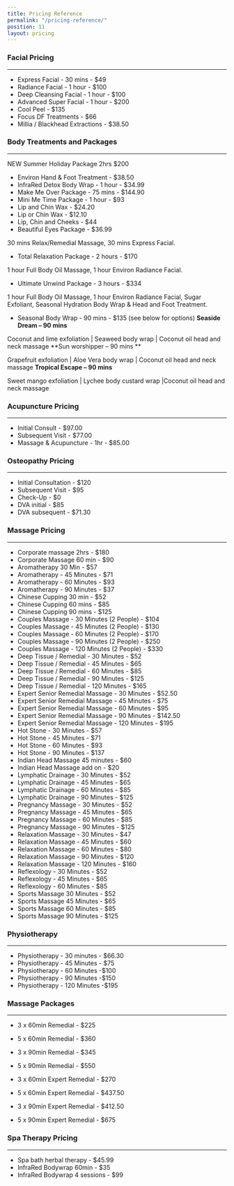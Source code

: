 ```yaml
---
title: Pricing Reference
permalink: "/pricing-reference/"
position: 11
layout: pricing
---
```


### Facial Pricing

---

- Express Facial - 30 mins - $49
- Radiance Facial - 1 hour - $100
- Deep Cleansing Facial - 1 hour - $100
- Advanced Super Facial - 1 hour - $200
- Cool Peel - $135
- Focus DF Treatments - $66
- Millia / Blackhead Extractions - $38.50


### Body Treatments and Packages

---
NEW Summer Holiday Package 2hrs $200

- Environ Hand & Foot Treatment - \$38.50
- InfraRed Detox Body Wrap - 1 hour - \$34.99
- Make Me Over Package - 75 mins - \$144.90
- Mini Me Time Package - 1 hour - \$93
- Lip and Chin Wax - \$24.20
- Lip or Chin Wax - \$12.10
- Lip, Chin and Cheeks - \$44
- Beautiful Eyes Package - \$36.99

30 mins Relax/Remedial Massage, 30 mins Express Facial.
- Total Relaxation Package - 2 hours - \$170

1 hour Full Body Oil Massage, 1 hour Environ Radiance Facial.
- Ultimate Unwind Package - 3 hours - \$334

 1 hour Full Body Oil Massage, 1 hour Environ Radiance Facial, Sugar Exfoliant, Seasonal Hydration Body Wrap & Head and Foot Treatment.

- Seasonal Body Wrap - 90 mins - \$135 (see below for options)
  **Seaside Dream – 90 mins**

Coconut and lime exfoliation | Seaweed body wrap | Coconut oil head and neck massage
  **Sun worshipper – 90 mins **

Grapefruit exfoliation | Aloe Vera body wrap | Coconut oil head and neck massage
  **Tropical Escape – 90 mins**

Sweet mango exfoliation | Lychee body custard wrap |Coconut oil head and neck massage

### Acupuncture Pricing

---

- Initial Consult - $97.00
- Subsequent Visit - $77.00
- Massage & Acupuncture - 1hr - $85.00

### Osteopathy Pricing

---

- Initial Consultation - \$120
- Subsequent Visit - \$95
- Check-Up - \$0
- DVA initial - \$85
- DVA subsequent - \$71.30

### Massage Pricing

---

- Corporate massage 2hrs - \$180
- Corporate Massage 60 min - \$90
- Aromatherapy 30 Min - \$57
- Aromatherapy - 45 Minutes - \$71
- Aromatherapy - 60 Minutes - \$93
- Aromatherapy - 90 Minutes - \$37
- Chinese Cupping 30 min - \$52
- Chinese Cupping 60 mins - \$85
- Chinese Cupping 90 mins - \$125
- Couples Massage - 30 Minutes (2 People) - \$104
- Couples Massage - 45 Minutes (2 People) - \$130
- Couples Massage - 60 Minutes (2 People) - \$170
- Couples Massage - 90 Minutes (2 People) - \$250
- Couples Massage - 120 Minutes (2 People) - \$330
- Deep Tissue / Remedial - 30 Minutes - \$52
- Deep Tissue / Remedial - 45 Minutes - \$65
- Deep Tissue / Remedial - 60 Minutes - \$85
- Deep Tissue / Remedial - 90 Minutes - \$125
- Deep Tissue / Remedial - 120 Minutes - \$165
- Expert Senior Remedial Massage - 30 Minutes - \$52.50
- Expert Senior Remedial Massage - 45 Minutes - \$75
- Expert Senior Remedial Massage - 60 Minutes - \$95
- Expert Senior Remedial Massage - 90 Minutes - \$142.50
- Expert Senior Remedial Massage - 120 Minutes - \$195
- Hot Stone - 30 Minutes - \$57
- Hot Stone - 45 Minutes - \$71
- Hot Stone - 60 Minutes - \$93
- Hot Stone - 90 Minutes - \$137
- Indian Head Massage 45 minutes - \$60
- Indian Head Massage add on - \$20
- Lymphatic Drainage - 30 Minutes - \$52
- Lymphatic Drainage - 45 Minutes - \$65
- Lymphatic Drainage - 60 Minutes - \$85
- Lymphatic Drainage - 90 Minutes - \$125
- Pregnancy Massage - 30 Minutes - \$52
- Pregnancy Massage - 45 Minutes - \$65
- Pregnancy Massage - 60 Minutes - \$85
- Pregnancy Massage - 90 Minutes - \$125
- Relaxation Massage - 30 Minutes - \$47
- Relaxation Massage - 45 Minutes - \$60
- Relaxation Massage - 60 Minutes - \$80
- Relaxation Massage - 90 Minutes - \$120
- Relaxation Massage - 120 Minutes - \$160
- Reflexology - 30 Minutes - \$52
- Reflexology - 45 Minutes - \$65
- Reflexology - 60 Minutes - \$85
- Sports Massage 30 Minutes - \$52
- Sports Massage 45 Minutes - \$65
- Sports Massage 60 Minutes - \$85
- Sports Massage 90 Minutes - \$125

### Physiotherapy

---

- Physiotherapy - 30 minutes - \$66.30
- Physiotherapy - 45 Minutes - \$75
- Physiotherapy - 60 Minutes -\$100
- Physiotherapy - 90 Minutes -\$150
- Physiotherapy - 120 Minutes -\$195

### Massage Packages

---

- 3 x 60min Remedial - \$225
- 5 x 60min Remedial - \$360
- 3 x 90min Remedial - \$345
- 5 x 90min Remedial - \$550

- 3 x 60min Expert Remedial - \$270
- 5 x 60min Expert Remedial - \$437.50
- 3 x 90min Expert Remedial - \$412.50
- 5 x 90min Expert Remedial - \$675

### Spa Therapy Pricing

---

- Spa bath herbal therapy - \$45.99
- InfraRed Bodywrap 60min - \$35
- InfraRed Bodywrap 4 sessions - \$99
